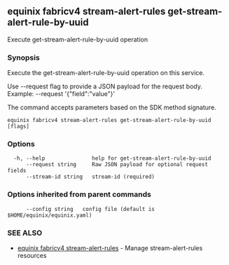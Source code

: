 ## equinix fabricv4 stream-alert-rules get-stream-alert-rule-by-uuid

Execute get-stream-alert-rule-by-uuid operation

### Synopsis

Execute the get-stream-alert-rule-by-uuid operation on this service.

Use --request flag to provide a JSON payload for the request body.
Example: --request '{"field":"value"}'

The command accepts parameters based on the SDK method signature.

```
equinix fabricv4 stream-alert-rules get-stream-alert-rule-by-uuid [flags]
```

### Options

```
  -h, --help               help for get-stream-alert-rule-by-uuid
      --request string     Raw JSON payload for optional request fields
      --stream-id string   stream-id (required)
```

### Options inherited from parent commands

```
      --config string   config file (default is $HOME/equinix/equinix.yaml)
```

### SEE ALSO

* [equinix fabricv4 stream-alert-rules](equinix_fabricv4_stream-alert-rules.md)	 - Manage stream-alert-rules resources

